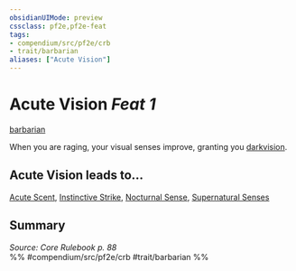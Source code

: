 ```yaml
---
obsidianUIMode: preview
cssclass: pf2e,pf2e-feat
tags:
- compendium/src/pf2e/crb
- trait/barbarian
aliases: ["Acute Vision"]
---
```

# Acute Vision  *Feat 1*  
[barbarian](../../rules/traits/barbarian.md)  


When you are raging, your visual senses improve, granting you [darkvision](../../rules/abilities/darkvision.md).

## Acute Vision leads to...

[Acute Scent](acute-scent.md), [Instinctive Strike](instinctive-strike-apg.md), [Nocturnal Sense](nocturnal-sense-apg.md), [Supernatural Senses](supernatural-senses-apg.md)

## Summary

*Source: Core Rulebook p. 88*  
%% #compendium/src/pf2e/crb #trait/barbarian %%